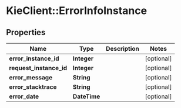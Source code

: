 # KieClient::ErrorInfoInstance

## Properties
Name | Type | Description | Notes
------------ | ------------- | ------------- | -------------
**error_instance_id** | **Integer** |  | [optional] 
**request_instance_id** | **Integer** |  | [optional] 
**error_message** | **String** |  | [optional] 
**error_stacktrace** | **String** |  | [optional] 
**error_date** | **DateTime** |  | [optional] 


